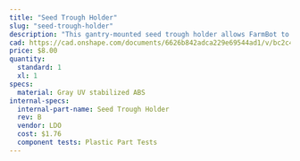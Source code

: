 ```yaml
---
title: "Seed Trough Holder"
slug: "seed-trough-holder"
description: "This gantry-mounted seed trough holder allows FarmBot to bring seeds with it while traveling along the x-axis, shortening the time needed for seed injection."
cad: https://cad.onshape.com/documents/6626b842adca229e69544ad1/v/bc2c49ac1a57d66286459079/e/31db881edf22440a1abafe34
price: $8.00
quantity:
  standard: 1
  xl: 1
specs:
  material: Gray UV stabilized ABS
internal-specs:
  internal-part-name: Seed Trough Holder
  rev: B
  vendor: LDO
  cost: $1.76
  component tests: Plastic Part Tests
---
```

